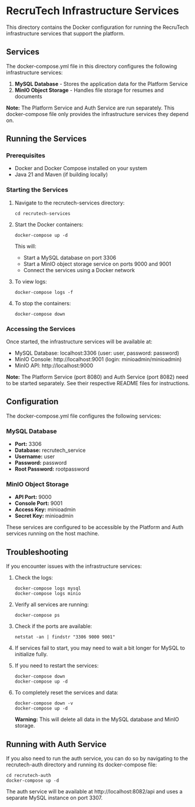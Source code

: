 # RecruTech Infrastructure Services

This directory contains the Docker configuration for running the RecruTech infrastructure services that support the platform.

## Services

The docker-compose.yml file in this directory configures the following infrastructure services:

1. **MySQL Database** - Stores the application data for the Platform Service
2. **MinIO Object Storage** - Handles file storage for resumes and documents

**Note:** The Platform Service and Auth Service are run separately. This docker-compose file only provides the infrastructure services they depend on.

## Running the Services

### Prerequisites

- Docker and Docker Compose installed on your system
- Java 21 and Maven (if building locally)

### Starting the Services

1. Navigate to the recrutech-services directory:
   ```
   cd recrutech-services
   ```

2. Start the Docker containers:
   ```
   docker-compose up -d
   ```

   This will:
   - Start a MySQL database on port 3306
   - Start a MinIO object storage service on ports 9000 and 9001
   - Connect the services using a Docker network

3. To view logs:
   ```
   docker-compose logs -f
   ```

4. To stop the containers:
   ```
   docker-compose down
   ```

### Accessing the Services

Once started, the infrastructure services will be available at:
- MySQL Database: localhost:3306 (user: user, password: password)
- MinIO Console: http://localhost:9001 (login: minioadmin/minioadmin)
- MinIO API: http://localhost:9000

**Note:** The Platform Service (port 8080) and Auth Service (port 8082) need to be started separately. See their respective README files for instructions.

## Configuration

The docker-compose.yml file configures the following services:

### MySQL Database
- **Port:** 3306
- **Database:** recrutech_service
- **Username:** user
- **Password:** password
- **Root Password:** rootpassword

### MinIO Object Storage
- **API Port:** 9000
- **Console Port:** 9001
- **Access Key:** minioadmin
- **Secret Key:** minioadmin

These services are configured to be accessible by the Platform and Auth services running on the host machine.

## Troubleshooting

If you encounter issues with the infrastructure services:

1. Check the logs:
   ```
   docker-compose logs mysql
   docker-compose logs minio
   ```

2. Verify all services are running:
   ```
   docker-compose ps
   ```

3. Check if the ports are available:
   ```
   netstat -an | findstr "3306 9000 9001"
   ```

4. If services fail to start, you may need to wait a bit longer for MySQL to initialize fully.

5. If you need to restart the services:
   ```
   docker-compose down
   docker-compose up -d
   ```

6. To completely reset the services and data:
   ```
   docker-compose down -v
   docker-compose up -d
   ```
   **Warning:** This will delete all data in the MySQL database and MinIO storage.

## Running with Auth Service

If you also need to run the auth service, you can do so by navigating to the recrutech-auth directory and running its docker-compose file:

```
cd recrutech-auth
docker-compose up -d
```

The auth service will be available at http://localhost:8082/api and uses a separate MySQL instance on port 3307.
